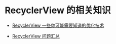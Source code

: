 # RecyclerView 的相关知识


* [RecyclerView 一些你可能需要知道的优化技术](https://www.jianshu.com/p/1d2213f303fc)

* [RecyclerView 问题汇总](https://juejin.im/post/5cce410551882541e40e471d)